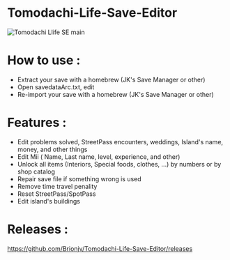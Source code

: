 # Tomodachi-Life-Save-Editor

![Tomodachi Llife SE main](https://i37.servimg.com/u/f37/19/11/94/79/tomoda10.png)

# How to use : 
- Extract your save with a homebrew (JK's Save Manager or other)
- Open savedataArc.txt, edit
- Re-import your save with a homebrew (JK's Save Manager or other)

# Features :
- Edit problems solved, StreetPass encounters, weddings, Island's name, money, and other things
- Edit Mii ( Name, Last name, level, experience, and other)
- Unlock all items (Interiors, Special foods, clothes, ...) by numbers or by shop catalog
- Repair save file if something wrong is used
- Remove time travel penality
- Reset StreetPass/SpotPass
- Edit island's buildings

# Releases :
https://github.com/Brionjv/Tomodachi-Life-Save-Editor/releases
